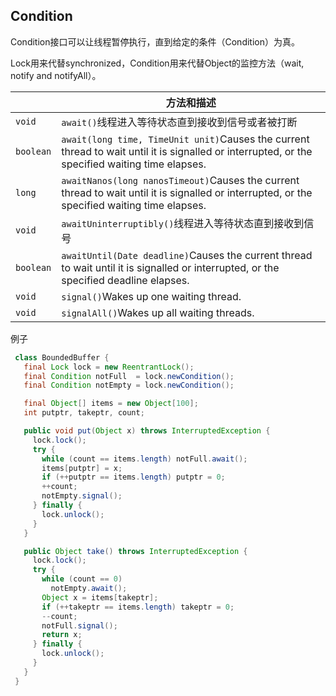 ## Condition

Condition接口可以让线程暂停执行，直到给定的条件（Condition）为真。

Lock用来代替synchronized，Condition用来代替Object的监控方法（wait, notify and notifyAll）。

|           | 方法和描述                                                   |
| --------- | ------------------------------------------------------------ |
| `void`    | `await()`线程进入等待状态直到接收到信号或者被打断            |
| `boolean` | `await(long time, TimeUnit unit)`Causes the current thread to wait until it is signalled or interrupted, or the specified waiting time elapses. |
| `long`    | `awaitNanos(long nanosTimeout)`Causes the current thread to wait until it is signalled or interrupted, or the specified waiting time elapses. |
| `void`    | `awaitUninterruptibly()`线程进入等待状态直到接收到信号       |
| `boolean` | `awaitUntil(Date deadline)`Causes the current thread to wait until it is signalled or interrupted, or the specified deadline elapses. |
| `void`    | `signal()`Wakes up one waiting thread.                       |
| `void`    | `signalAll()`Wakes up all waiting threads.                   |

例子

```java
 class BoundedBuffer {
   final Lock lock = new ReentrantLock();
   final Condition notFull  = lock.newCondition(); 
   final Condition notEmpty = lock.newCondition(); 

   final Object[] items = new Object[100];
   int putptr, takeptr, count;

   public void put(Object x) throws InterruptedException {
     lock.lock();
     try {
       while (count == items.length) notFull.await();
       items[putptr] = x;
       if (++putptr == items.length) putptr = 0;
       ++count;
       notEmpty.signal();
     } finally {
       lock.unlock();
     }
   }

   public Object take() throws InterruptedException {
     lock.lock();
     try {
       while (count == 0)
         notEmpty.await();
       Object x = items[takeptr];
       if (++takeptr == items.length) takeptr = 0;
       --count;
       notFull.signal();
       return x;
     } finally {
       lock.unlock();
     }
   }
 }
```



